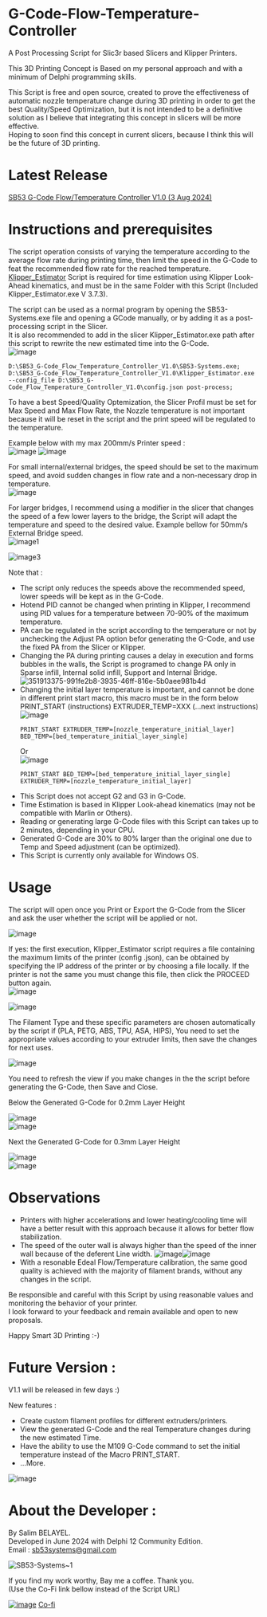 # G-Code-Flow-Temperature-Controller
A Post Processing Script for Slic3r based Slicers and Klipper Printers.  
  
This 3D Printing Concept is Based on my personal approach and with a minimum of Delphi programming skills.

This Script is free and open source, created to prove the effectiveness of automatic nozzle temperature change during 3D printing in order to get the best Quality/Speed Optimization, but it is not intended to be a definitive solution as I believe that integrating this concept in slicers will be more effective.  
Hoping to soon find this concept in current slicers, because I think this will be the future of 3D printing.  
  
# Latest Release
[SB53 G-Code Flow/Temperature Controller V1.0 (3 Aug 2024)](https://github.com/sb53systems/G-Code-Flow-Temperature-Controller/releases/tag/V1.0)  
  
# Instructions and prerequisites  
The script operation consists of varying the temperature according to the average flow rate during printing time, then limit the speed in the G-Code to feat the recommended flow rate for the reached temperature.  
[Klipper_Estimator](https://github.com/Annex-Engineering/klipper_estimator) Script is required for time estimation using Klipper Look-Ahead kinematics, and must be in the same Folder with this Script (Included Klipper_Estimator.exe V 3.7.3).  
  
The script can be used as a normal program by opening the SB53-Systems.exe file and opening a GCode manually, or by adding it as a post-processing script in the Slicer.  
It is also recommended to add in the slicer Klipper_Estimator.exe path after this script to rewrite the new estimated time into the G-Code.  
![image](https://github.com/user-attachments/assets/a08ed4f5-a5f7-47dd-88eb-09a183e43a2d)  
```
D:\SB53_G-Code_Flow_Temperature_Controller_V1.0\SB53-Systems.exe;
D:\SB53_G-Code_Flow_Temperature_Controller_V1.0\Klipper_Estimator.exe --config_file D:\SB53_G-Code_Flow_Temperature_Controller_V1.0\config.json post-process;
```
  
To have a best Speed/Quality Optemization, the Slicer Profil must be set for Max Speed and Max Flow Rate, the Nozzle temperature is not important because it will be reset in the script and the print speed will be regulated to the temperature.  
  
Example below with my max 200mm/s Printer speed :  
![image](https://github.com/user-attachments/assets/a4ca7c48-0c74-4015-809b-102f71577593)
![image](https://github.com/user-attachments/assets/2aa450c6-984d-432c-890e-d0d0ada0d7a4)  

For small internal/external bridges, the speed should be set to the maximum speed, and avoid sudden changes in flow rate and a non-necessary drop in temperature.   
![image](https://github.com/user-attachments/assets/c9675974-f4a9-475d-bb4e-c722ea14ce68)  
  
For larger bridges, I recommend using a modifier in the slicer that changes the speed of a few lower layers to the bridge, the Script will adapt the temperature and speed to the desired value. Example bellow for 50mm/s External Bridge speed.  
![image1](https://github.com/user-attachments/assets/216766be-e662-4ea0-aef0-541cbd23287a)  
  
![image3](https://github.com/user-attachments/assets/2a5a083b-20a2-4c5d-91f1-e3d87d0cc62a)  
  
  
Note that :  
- The script only reduces the speeds above the recommended speed, lower speeds will be kept as in the G-Code.
- Hotend PID cannot be changed when printing in Klipper, I recommend using PID values for a temperature between 70-90% of the maximum temperature.  
- PA can be regulated in the script according to the temperature or not by unchecking the Adjust PA option befor generating the G-Code, and use the fixed PA from the Slicer or Klipper.  
- Changing the PA during printing causes a delay in execution and forms bubbles in the walls, the Script is programed to change PA only in Sparse infill, Internal solid infill, Support and Internal Bridge.  
![351913375-991fe2b8-3935-46ff-816e-5b0aee981b4d](https://github.com/user-attachments/assets/602b96a8-2666-44bd-b70f-aa5c06deadd4)  
- Changing the initial layer temperature is important, and cannot be done in different print start macro, this macro must be in the form below  
  PRINT_START (instructions) EXTRUDER_TEMP=XXX (...next instructions)
  ![image](https://github.com/user-attachments/assets/5e462ac4-0c8b-4537-a21a-f2a1f85b4126)
  ```
  PRINT_START EXTRUDER_TEMP=[nozzle_temperature_initial_layer] BED_TEMP=[bed_temperature_initial_layer_single]
  ```
  Or  
  ![image](https://github.com/user-attachments/assets/9e6ce605-e440-43f7-b222-e4b80bbe9e1c)
  ```
  PRINT_START BED_TEMP=[bed_temperature_initial_layer_single] EXTRUDER_TEMP=[nozzle_temperature_initial_layer]
  ```
- This Script does not accept G2 and G3 in G-Code.
- Time Estimation is based in Klipper Look-ahead kinematics (may not be compatible with Marlin or Others).
- Reading or generating large G-Code files with this Script can takes up to 2 minutes, depending in your CPU.
- Generated G-Code are 30% to 80% larger than the original one due to Temp and Speed adjustment (can be optimized).
- This Script is currently only available for Windows OS.  
  
# Usage  
The script will open once you Print or Export the G-Code from the Slicer and ask the user whether the script will be applied or not.   
  
![image](https://github.com/user-attachments/assets/bc99c01b-8b20-4b9d-93db-1dcb62fbf9b0)  
  
If yes: the first execution, Klipper_Estimator script requires a file containing the maximum limits of the printer (config .json), can be obtained by specifying the IP address of the printer or by choosing a file locally. If the printer is not the same you must change this file, then click the PROCEED button again.  
![image](https://github.com/user-attachments/assets/556fa311-cc68-42a5-af34-4261462935a0)  
  
![image](https://github.com/user-attachments/assets/2a316ba8-124d-48d5-83b1-3a6184aa189e)  
  
The Filament Type and these specific parameters are chosen automatically by the script if (PLA, PETG, ABS, TPU, ASA, HIPS), You need to set the appropriate values ​​according to your extruder limits, then save the changes for next uses.  
  
![image](https://github.com/user-attachments/assets/abbbcbaf-3396-487f-aa31-3f8dbe1ec0b1)  
  
You need to refresh the view if you make changes in the the script before generating the G-Code, then Save and Close.  

Below the Generated G-Code for 0.2mm Layer Height  
  
![image](https://github.com/user-attachments/assets/d429f7a3-7a2b-4ee2-bf72-f8d0e1daca1b)  
![image](https://github.com/user-attachments/assets/9bfd7ebc-ecfe-4873-93a2-4b5da9b8561e)  
  
Next the Generated G-Code for 0.3mm Layer Height  
  
![image](https://github.com/user-attachments/assets/abd70604-c2e3-4a6d-81d9-8bc45fa03e47)  
![image](https://github.com/user-attachments/assets/6c0cc21e-4f42-4756-98d4-9869bbed3a5d)  
  
# Observations  
- Printers with higher accelerations and lower heating/cooling time will have a better result with this approach because it allows for better flow stabilization.
- The speed of the outer wall is always higher than the speed of the inner wall because of the deferent Line width.
![image](https://github.com/user-attachments/assets/76acb2cf-f57e-4a38-b1c7-788689ed6470)![image](https://github.com/user-attachments/assets/52b5714b-5607-45f5-adc7-73b9782b6bcc)  
- With a resonable Edeal Flow/Temperature calibration, the same good quality is achieved with the majority of filament brands, without any changes in the script.  
  
Be responsible and careful with this Script by using reasonable values ​​and monitoring the behavior of your printer.  
I look forward to your feedback and remain available and open to new proposals.  
  
Happy Smart 3D Printing :-)  

# Future Version :
V1.1 will be released in few days :)  
  
New features :  
- Create custom filament profiles for different extruders/printers.
- View the generated G-Code and the real Temperature changes during the new estimated Time.
- Have the ability to use the M109 G-Code command to set the initial temperature instead of the Macro PRINT_START.
- ...More.
  
![image](https://github.com/user-attachments/assets/42b786ed-6b5b-4a4c-911b-45cf7ff2b877)
  
# About the Developer :
By Salim BELAYEL.  
Developed in June 2024 with Delphi 12 Community Edition.  
Email : sb53systems@gmail.com  

![SB53-Systems~1](https://github.com/sb53systems/G-Code-Flow-Temperature-Controller/assets/33290411/b94703a1-cf21-4109-bfa6-b9bcff438a1d)  

  
If you find my work worthy, Bay me a coffee. Thank you.  
(Use the Co-Fi link bellow instead of the Script URL)
  
[![image](https://github.com/sb53systems/G-Code-Flow-Temperature-Controller/assets/33290411/a504ac44-082d-40f1-a9d0-4abc3da242d8)](https://ko-fi.com/sb53system)
 [Co-fi](https://ko-fi.com/sb53system) 


